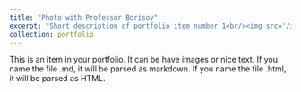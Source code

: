 ```yaml
---
title: "Photo with Professor Borisov"
excerpt: "Short description of portfolio item number 1<br/><img src='/images/With_Professor_Borisov.png'>"
collection: portfolio
---
```


This is an item in your portfolio. It can be have images or nice text. If you name the file .md, it will be parsed as markdown. If you name the file .html, it will be parsed as HTML. 

